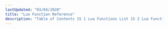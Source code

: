 ```yaml
---
lastUpdated: "03/04/2020"
title: "Lua Function Reference"
description: "Table of Contents 15 1 Lua Functions List 15 2 Lua Functions..."
---
```


